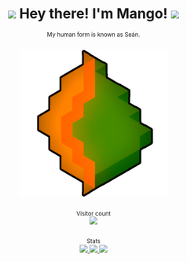 
<div align="center"> 
<h1>
<img src="https://meritt-gifs.s3-us-west-1.amazonaws.com/party-parrot/slow-parrot.gif" width="42px">
Hey there! I'm Mango!
<img src="https://meritt-gifs.s3-us-west-1.amazonaws.com/party-parrot/slow-parrot.gif" width="42px">
</h1>
<sup>My human form is known as Seán.</sup>
</div>

<br>

<div align="center">
<img src="img/hexmango.png">
</div>

<br>

<div align="center">
<sub>Visitor count</sub>
<br>
<img src="https://profile-counter.glitch.me/mangoshi/count.svg">
</div>

<br>

<div align="center">
<sub>Stats</sub>
<br>
<a href="https://github.com/anuraghazra/github-readme-stats">
<img src="https://github-readme-stats.vercel.app/api?username=mangoshi&show_icons=true&theme=merko&border_radius=1rem">
 <img src="https://github-readme-stats.vercel.app/api/wakatime?username=Mangoshi&theme=merko&border_radius=1rem">
 <img width="500" src="https://github-readme-stats.vercel.app/api/top-langs/?username=mangoshi&theme=merko&border_radius=1rem&layout=compact"/>
</a>
</div>
